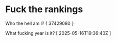 # Fuck the rankings

Who the hell am I?
{ 37429080 }

What fucking year is it?
[ 2025-05-16T19:36:40Z ]
